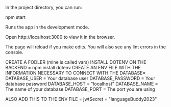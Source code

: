 In the project directory, you can run:

npm start

Runs the app in the development mode.

Open http://localhost:3000 to view it in the browser.

The page will reload if you make edits.
You will also see any lint errors in the console.

CREATE A FODLER (mine is called vars)
INSTALL DOTENV ON THE BACKEND = npm install dotenv
CREATE AN ENV FILE WITH THE INFORMATION NECESSARY TO CONNECT WITH THE DATABASE=
DATABASE_USER = Your database user
DATABASE_PASSWORD = Your database password
DATABASE_HOST = "localhost"
DATABASE_NAME = The name of your database
DATABASE_PORT = The port you are using

ALSO ADD THIS TO THE ENV FILE = jwtSecret = "languageBuddy2023"
